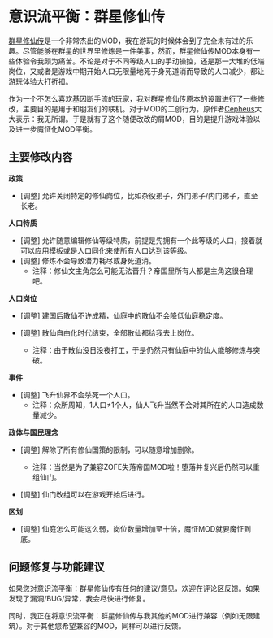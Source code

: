 # 意识流平衡：群星修仙传

[群星修仙传](https://steamcommunity.com/workshop/filedetails/?id=2865408972)是一个非常杰出的MOD，我在游玩的时候体会到了完全未有过的乐趣。尽管能够在群星的世界里修炼是一件美事，然而，群星修仙传MOD本身有一些体验令我颇为痛苦。不论是对于不同等级人口的手动操控，还是那一大堆的低端岗位，又或者是游戏中期开始人口无限量地死于身死道消而导致的人口减少，都让游玩体验大打折扣。

作为一个不怎么喜欢基因断手流的玩家，我对群星修仙传原本的设置进行了一些修改，主要目的是用于和朋友们的联机。对于MOD的二创行为，原作者[Cepheus](https://steamcommunity.com/profiles/76561199019024638)大大表示：我无所谓。于是就有了这个随便改改的屑MOD，目的是提升游戏体验以及进一步魔怔化MOD平衡。

## 主要修改内容

**政策**

* [调整] 允许关闭特定的修仙岗位，比如杂役弟子，外门弟子/内门弟子，直至长老。

**人口特质**

* [调整] 允许随意编辑修仙等级特质，前提是先拥有一个此等级的人口，接着就可以应用模板或是人口同化来使所有人口达到该等级。
* [调整] 修炼不会导致潜力耗尽或身死道消。
  * 注释：修仙文主角怎么可能无法晋升？帝国里所有人都是主角这很合理吧。


**人口岗位**

* [调整] 建国后散仙不许成精，仙庭中的散仙不会降低仙庭稳定度。

* [调整] 散仙自由化时代结束，全部散仙都给我去上岗位。
  * 注释：由于散仙没日没夜打工，于是仍然只有仙庭中的仙人能够修炼与突破。

**事件**

* [调整] 飞升仙界不会杀死一个人口。
  * 注释：众所周知，1人口≠1个人，仙人飞升当然不会对其所在的人口造成数量减少。


**政体与国民理念**

* [调整] 解除了所有修仙国策的限制，可以随意增加删除。
  * 注释：当然是为了兼容ZOFE失落帝国MOD啦！堕落并复兴后仍然可以重组仙门。

* [调整] 仙门改组可以在游戏开始后进行。

**区划**

* [调整] 仙庭怎么可能这么弱，岗位数量增加至十倍，魔怔MOD就要魔怔到底。

## 问题修复与功能建议

如果您对意识流平衡：群星修仙传有任何的建议/意见，欢迎在评论区反馈。如果发现了漏洞/BUG/异常，我会尽快进行修复。

同时，我正在将意识流平衡：群星修仙传与我其他的MOD进行兼容（例如无限建筑）。对于其他您希望兼容的MOD，同样可以进行反馈。